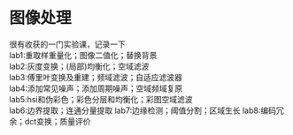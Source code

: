 # 图像处理
很有收获的一门实验课，记录一下  
lab1:重取样重量化；图像二值化；替换背景  
lab2:灰度变换；(局部)均衡化；空域滤波  
lab3:傅里叶变换及重建；频域滤波；自适应滤波器  
lab4:添加常见噪声；添加周期噪声；空域频域复原  
lab5:hsi和伪彩色；彩色分层和均衡化；彩图空域滤波  
lab6:边界提取；连通分量提取 
lab7:边缘检测；阈值分割；区域生长 
lab8:编码冗余；dct变换；质量评价 
